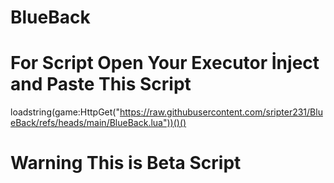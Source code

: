 # BlueBack

# For Script Open Your Executor İnject and Paste This Script

loadstring(game:HttpGet("https://raw.githubusercontent.com/sripter231/BlueBack/refs/heads/main/BlueBack.lua"))()()

# Warning This is Beta Script
